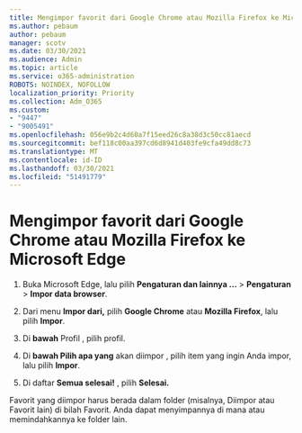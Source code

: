```yaml
---
title: Mengimpor favorit dari Google Chrome atau Mozilla Firefox ke Microsoft Edge
ms.author: pebaum
author: pebaum
manager: scotv
ms.date: 03/30/2021
ms.audience: Admin
ms.topic: article
ms.service: o365-administration
ROBOTS: NOINDEX, NOFOLLOW
localization_priority: Priority
ms.collection: Adm_O365
ms.custom:
- "9447"
- "9005491"
ms.openlocfilehash: 056e9b2c4d60a7f15eed26c8a38d3c50cc81aecd
ms.sourcegitcommit: bef118c00aa397cd6d8941d403fe9cfa49dd8c73
ms.translationtype: MT
ms.contentlocale: id-ID
ms.lasthandoff: 03/30/2021
ms.locfileid: "51491779"
---
```

# <a name="import-favorites-from-google-chrome-or-mozilla-firefox-to-microsoft-edge"></a>Mengimpor favorit dari Google Chrome atau Mozilla Firefox ke Microsoft Edge

1. Buka Microsoft Edge, lalu pilih **Pengaturan dan lainnya ...**  >  **Pengaturan**  >  **Impor data browser**.

1. Dari menu **Impor dari,** pilih **Google Chrome** atau **Mozilla Firefox**, lalu pilih **Impor**.

1. Di **bawah** Profil , pilih profil.

1. Di **bawah Pilih apa yang** akan diimpor , pilih item yang ingin Anda impor, lalu pilih **Impor**.

1. Di daftar **Semua selesai!** , pilih **Selesai.**

Favorit yang diimpor harus berada dalam folder (misalnya, Diimpor atau Favorit lain) di bilah Favorit. Anda dapat menyimpannya di mana atau memindahkannya ke folder lain.
